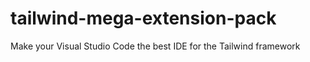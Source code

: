 # tailwind-mega-extension-pack
Make your Visual Studio Code the best IDE for the Tailwind framework
